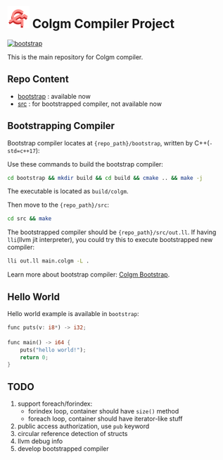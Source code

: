 # <img src="doc/colgm.svg" height="50px"/> Colgm Compiler Project

[![bootstrap](https://github.com/colgm/colgm/actions/workflows/ci.yml/badge.svg)](https://github.com/colgm/colgm/actions/workflows/ci.yml)

This is the main repository for Colgm compiler.

## Repo Content

- [bootstrap](./bootstrap/README.md) : available now
- [src](./src/README.md) : for bootstrapped compiler, not available now

## Bootstrapping Compiler

Bootstrap compiler locates at `{repo_path}/bootstrap`,
written by C++(`-std=c++17`):

Use these commands to build the bootstrap compiler:

```sh
cd bootstrap && mkdir build && cd build && cmake .. && make -j
```

The executable is located as `build/colgm`.

Then move to the `{repo_path}/src`:

```sh
cd src && make
```

The bootstrapped compiler should be `{repo_path}/src/out.ll`.
If having `lli`(llvm jit interpreter), you could try this to
execute bootstrapped new compiler:

```sh
lli out.ll main.colgm -L .
```

Learn more about bootstrap compiler: [Colgm Bootstrap](./bootstrap/README.md).

## Hello World

Hello world example is available in `bootstrap`:

```rust
func puts(v: i8*) -> i32;

func main() -> i64 {
    puts("hello world!");
    return 0;
}
```

## TODO

1. support foreach/forindex:
    - forindex loop, container should have `size()` method
    - foreach loop, container should have iterator-like stuff
2. public access authorization, use `pub` keyword
3. circular reference detection of structs
4. llvm debug info
5. develop bootstrapped compiler
